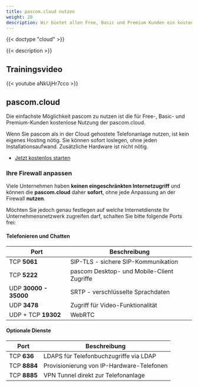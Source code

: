 ```yaml
---
title: pascom.cloud nutzen
weight: 20
description: Wir bietet allen Free, Basic und Premium Kunden ein kostenloses Hosting in der pascom.cloud. Einfach, sicher, schnell - Jetzt kostenlos starten.
---
```


{{< doctype "cloud" >}}

{{< description >}}

## Trainingsvideo

{{< youtube aNkUjHr7cco >}}

## pascom.cloud

Die einfachste Möglichkeit pascom zu nutzen ist die für Free-, Basic- und Premium-Kunden kostenlose Nutzung der pascom.cloud.  

Wenn Sie pascom als in der Cloud gehostete Telefonanlage nutzen, ist kein eigenes Hosting nötig. Sie können sofort loslegen, ohne jeden Installationsaufwand. Zusätzliche Hardware ist nicht nötig.

 * [Jetzt kostenlos starten](http://my.pascom.net/do/cloud)

### Ihre Firewall anpassen

Viele Unternehmen haben **keinen eingeschränkten Internetzugriff** und können die **pascom.cloud** daher **sofort**, ohne jede Anpassung an der Firewall **nutzen**.

Möchten Sie jedoch genau festlegen auf welche Internetdienste Ihr Unternehmensnetzwerk zugreifen darf, schalten Sie bitte folgende Ports frei:

#### Telefonieren und Chatten

| Port | Beschreibung |
| ---- | ------------ |
| TCP **5061** | SIP-TLS - sichere SIP-Kommunikation |
| TCP **5222** | pascom Desktop- und Mobile-Client Zugriffe |
| UDP **30000 - 35000** | SRTP - verschlüsselte Sprachdaten |
| UDP **3478** | Zugriff für Video-Funktionalität |
| UDP + TCP **19302** | WebRTC |

#### Optionale Dienste

| Port | Beschreibung |
| ---- | ------------ |
| TCP **636** | LDAPS für Telefonbuchzugriffe via LDAP |
| TCP **8884**  | Provisionierung von IP-Hardware-Telefonen |
| TCP **8885**  | VPN Tunnel direkt zur Telefonanlage |


